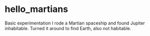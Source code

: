 # hello_martians
Basic experimentation
I rode a Martian spaceship and found Jupiter inhabitable. Turned it around to find Earth, also not habitable.
